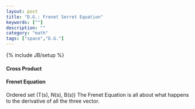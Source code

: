 ```yaml
---
layout: post
title: "D.G.: Frenet Serret Equation"
keywords: [""]
description: ""
category: "math"
tags: ["space","D.G."]
---
```

{% include JB/setup %}

#### Cross Product


#### Frenet Equation

Ordered set (T(s), N(s), B(s))
The Frenet Equation is all about what happens to the derivative of all the
three vector.
